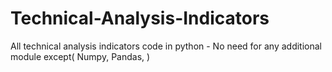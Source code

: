 # Technical-Analysis-Indicators
All technical analysis indicators code in python - No need for any additional module except( Numpy, Pandas, )
